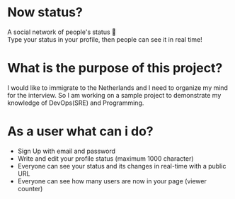 # Now status?

A social network of people's status 👀  
Type your status in your profile, then people can see it in real time!


# What is the purpose of this project?

I would like to immigrate to the Netherlands and I need to organize my mind for the interview. So I am working on a sample project to demonstrate my knowledge of DevOps(SRE) and Programming.

# As a user what can i do?

- Sign Up with email and password
- Write and edit your profile status (maximum 1000 character)
- Everyone can see your status and its changes in real-time with a public URL
- Everyone can see how many users are now in your page (viewer counter)